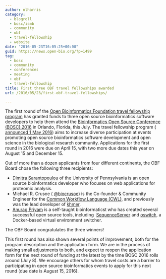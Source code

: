 ```yaml
---
author: nlharris
category:
  - blogroll
  - bosc/ismb
  - community
  - obf
  - travel-fellowship
  - website
date: "2016-05-23T16:05:25+00:00"
guid: https://news.open-bio.org/?p=1499
tag:
  - bosc
  - community
  - conferences
  - meeting
  - obf
  - travel-fellowship
title: First three OBF travel fellowships awarded
url: /2016/05/23/first-obf-travel-fellowships/

---
```

The first round of the [Open Bioinformatics Foundation travel fellowship program](https://github.com/OBF/obf-docs/blob/master/Travel_fellowships.md) has granted funds to three open source bioinformatics software developers to help them attend the [Bioinformatics Open Source Conference (BOSC) 2016](/wiki/BOSC_2016) in Orlando, Florida, this July. The travel fellowship program ( [announced 1 May 2016](https://news.open-bio.org/2016/03/01/obf-travel-fellowship-program/)) aims to increase diverse participation at events promoting open source bioinformatics software development and open science in the biological research community. Applications for the first round in 2016 were due on April 15, with two more due dates this year on August 15 and December 15.

Out of more than a dozen applicants from four different continents, the OBF Board chose the following three recipients:

- [Dimitra Sarantopoulou](https://github.com/dimitras) of the University of Pennsylvania is an open source bioinformatics developer who focuses on web applications for proteomic analysis.
- Michael R. Crusoe ( [@biocrusoe](https://twitter.com/biocrusoe)) is the Co-founder & Community Engineer for the [Common Workflow Language (CWL)](http://www.commonwl.org/), and previously was the lead developer of [khmer](https://github.com/dib-lab/khmer).
- [Anurag Priyam](http://wurmlab.github.io/team/priyam/) is a self-taught bioinformaticst who has created several successful open source tools, including  [SequenceServer](https://github.com/wurmlab/sequenceserver) and [oswitch](https://github.com/wurmlab/oswitch), a Docker-based virtual environment switcher.

The OBF Board congratulates the three winners!

This first round has also shown several points of improvement, both for the program description and the application form. We are in the process of making small adjustments to both, and expect to reopen the application form for the next round of funding at the latest by the time BOSC 2016 rolls around (July 8). We encourage others for whom travel costs are a barrier to participating in open source bioinformatics events to apply for this next round (due date is August 15, 2016).
